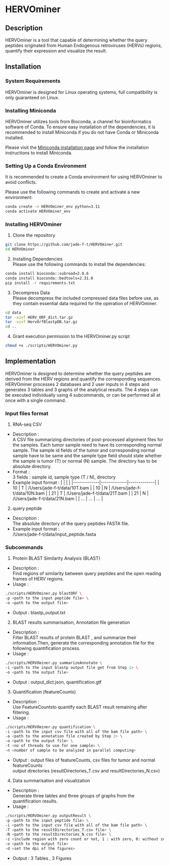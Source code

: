 # HERVOminer

## Description
HERVOminer is a tool that capable of determining whether the query peptides originated from Human Endogenous retroviruses (HERVs) regions, quantify their expression and visualize the result.

## Installation

### System Requirements
HERVOminer is designed for Linux operating systems, full compatibility is only guaranteed on Linux.

### Installing Miniconda

HERVOminer utilizes tools from Bioconda, a channel for bioinformatics software of Conda. To ensure easy installation of the dependencies, it is recommended to install Miniconda if you do not have Conda or Miniconda installed. 

Please visit the [Miniconda installation page](https://docs.conda.io/projects/miniconda/en/latest/miniconda-install.html) and follow the installation instructions to install Miniconda.

### Setting Up a Conda Environment
It is recommended to create a Conda environment for using HERVOminer to avoid conflicts. 

Please use the following commands to create and activate a new environment:

```bash
conda create -n HERVOminer_env python=3.11
conda activate HERVOminer_env
```

### Installing HERVOminer

1. Clone the repository
```bash
git clone https://github.com/jade-f-t/HERVOminer.git
cd HERVOminer
```

2. Installing Dependencies \
Please use the following commands to install the dependencies:

```bash
conda install bioconda::subread=2.0.6
conda install bioconda::bedtools=2.31.0
pip install -r requirements.txt
```

3. Decompress Data \
Please decompress the included compressed data files before use, as they contain essential data required for the operation of HERVOminer.

```bash
cd data 
tar -xzvf HERV_ORF_dict.tar.gz
tar -xzvf HervOrfBlastpDB.tar.gz
cd ..
```

4. Grant execution permission to the HERVOminer.py script
```bash
chmod +x ./scripts/HERVOminer.py
```

## Implementation

HERVOminer is designed to determine whether the query peptides are derived from the HERV regions and quantify the corresponding sequences. HERVOminer processes 2 databases and 2 user inputs in 4 steps and generates 3 tables and 3 graphs of the analytical results. The 4 steps can be executed individually using 4 subcommands, or can be performed all at once with a single command.

### Input files format
1. RNA-seq CSV
- Description : \
A CSV file summarizing directories of post-processed alignment files for the samples.
Each tumor sample need to have its corresponding normal sample. The sample id fields of the tumor and corresponding normal sample have to be same and the sample type field should state whether the sample is tumor (T) or normal (N) sample. The directory has to be absolute directory.
- Format : \
3 fields : sample id, sample type (T / N), directory
- Example input format : 
| <!-- -->    | <!-- -->    | <!-- -->    |
|-------------|-------------|-------------|
| 10   | T   | /Users/jade-f-t/data/10T.bam   | 
| 10   | N   | /Users/jade-f-t/data/10N.bam   | 
| 21   | T   | /Users/jade-f-t/data/21T.bam   |
| 21   | N   | /Users/jade-f-t/data/21N.bam   |
| ...     | ...     | ...     |


2. query peptide 
- Description : \
The absolute directory of the query peptides FASTA file.
- Example input format : \
/Users/jade-f-t/data/input_peptide.fasta

### Subcommands

1. Protein BLAST Similarity Analysis (BLAST)
- Description : \
Find regions of similarity between query peptides and the open reading frames of HERV regions. 
- Usage :
```bash
./scripts/HERVOminer.py blastORF \
-p <path to the input peptide file> \
-o <path to the output file>
```
- Output : blastp_output.txt

2. BLAST results summarisation, Annotation file generation
- Description : \
Filter BLAST results of protein BLAST , and summarize their information.Then, generate the corresponding annotation file for the following quantification process.
- Usage :
```bash
./scripts/HERVOminer.py summarizeAnnotate \
-i <path to the input blastp output file get from Step 1> \
-o <path to the output file>
```
- Output : output_dict.json, quantification.gtf

3. Quantification (featureCounts)
- Description : \
Use FeatureCountsto quantify each BLAST result remaining after filtering.
- Usage :
```bash
./scripts/HERVOminer.py quantification \
-i <path to the input csv file with all of the bam file path> \
-a <path to the annotation file created by Step 2> \
-o <path to the output file> \
-t <no of threads to use for one sample> \
-n <number of sample to be analyzed in parallel computing>
```
- Output : output files of featureCounts, csv files for tumor and normal featureCounts   
output directories (resultDirectories_T.csv and resultDirectories_N.csv)

4. Data summarisation and visualization
- Description : \
Generate three tables and three groups of graphs from the quantification results.
- Usage :
```bash
./scripts/HERVOminer.py outputResult \
-p <path to the input peptide file> \ 
-i <path to the input csv file with all of the bam file path> \ 
-T <path to the resultDirectories_T.csv file> \ 
-N <path to the resultDirectories_N.csv file> \ 
-z <include region with zero count or not, 1 : with zero, 0: without zero> \ 
-o <path to the output file>
-d <set the dpi of the figures>
```
- Output : 3 Tables , 3 Figures




